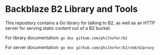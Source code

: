 # Backblaze B2 Library and Tools

This repository contains a Go library
for talking to B2, as well as an HTTP
server for serving static content
out of a B2 bucket.

For library documentation: `go doc github.com/philhofer/b2`

For server documentation: `go doc github.com/philhofer/b2/cmd/b2proxy`

